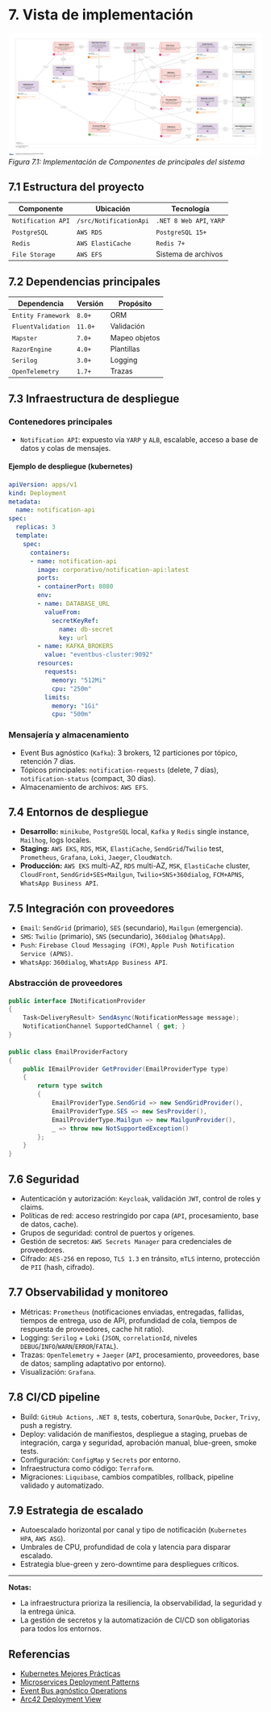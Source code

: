 # 7. Vista de implementación

![Vista de implementación del Sistema de Notificación](/diagrams/servicios-corporativos/notification_system_deployment.png)
*Figura 7.1: Implementación de Componentes de principales del sistema*

## 7.1 Estructura del proyecto

| Componente             | Ubicación                   | Tecnología           |
|------------------------|-----------------------------|----------------------|
| `Notification API`     | `/src/NotificationApi`      | `.NET 8 Web API`, `YARP`|
| `PostgreSQL`           | `AWS RDS`                   | `PostgreSQL 15+`     |
| `Redis`                | `AWS ElastiCache`           | `Redis 7+`           |
| `File Storage`         | `AWS EFS`                   | Sistema de archivos  |

## 7.2 Dependencias principales

| Dependencia         | Versión   | Propósito     |
|---------------------|-----------|--------------|
| `Entity Framework`  | `8.0+`    | ORM          |
| `FluentValidation`  | `11.0+`   | Validación   |
| `Mapster`           | `7.0+`    | Mapeo objetos|
| `RazorEngine`       | `4.0+`    | Plantillas   |
| `Serilog`           | `3.0+`    | Logging      |
| `OpenTelemetry`     | `1.7+`    | Trazas       |

## 7.3 Infraestructura de despliegue

### Contenedores principales

- `Notification API`: expuesto vía `YARP` y `ALB`, escalable, acceso a base de datos y colas de mensajes.

#### Ejemplo de despliegue (kubernetes)

```yaml
apiVersion: apps/v1
kind: Deployment
metadata:
  name: notification-api
spec:
  replicas: 3
  template:
    spec:
      containers:
      - name: notification-api
        image: corporativo/notification-api:latest
        ports:
        - containerPort: 8080
        env:
        - name: DATABASE_URL
          valueFrom:
            secretKeyRef:
              name: db-secret
              key: url
        - name: KAFKA_BROKERS
          value: "eventbus-cluster:9092"
        resources:
          requests:
            memory: "512Mi"
            cpu: "250m"
          limits:
            memory: "1Gi"
            cpu: "500m"
```

### Mensajería y almacenamiento

- Event Bus agnóstico (`Kafka`): 3 brokers, 12 particiones por tópico, retención 7 días.
- Tópicos principales: `notification-requests` (delete, 7 días), `notification-status` (compact, 30 días).
- Almacenamiento de archivos: `AWS EFS`.

## 7.4 Entornos de despliegue

- **Desarrollo:** `minikube`, `PostgreSQL` local, `Kafka` y `Redis` single instance, `Mailhog`, logs locales.
- **Staging:** `AWS EKS`, `RDS`, `MSK`, `ElastiCache`, `SendGrid`/`Twilio` test, `Prometheus`, `Grafana`, `Loki`, `Jaeger`, `CloudWatch`.
- **Producción:** `AWS EKS` multi-AZ, `RDS` multi-AZ, `MSK`, `ElastiCache` cluster, `CloudFront`, `SendGrid+SES+Mailgun`, `Twilio+SNS+360dialog`, `FCM+APNS`, `WhatsApp Business API`.

## 7.5 Integración con proveedores

- `Email`: `SendGrid` (primario), `SES` (secundario), `Mailgun` (emergencia).
- `SMS`: `Twilio` (primario), `SNS` (secundario), `360dialog` (`WhatsApp`).
- `Push`: `Firebase Cloud Messaging (FCM)`, `Apple Push Notification Service (APNS)`.
- `WhatsApp`: `360dialog`, `WhatsApp Business API`.

### Abstracción de proveedores

```csharp
public interface INotificationProvider
{
    Task<DeliveryResult> SendAsync(NotificationMessage message);
    NotificationChannel SupportedChannel { get; }
}

public class EmailProviderFactory
{
    public IEmailProvider GetProvider(EmailProviderType type)
    {
        return type switch
        {
            EmailProviderType.SendGrid => new SendGridProvider(),
            EmailProviderType.SES => new SesProvider(),
            EmailProviderType.Mailgun => new MailgunProvider(),
            _ => throw new NotSupportedException()
        };
    }
}
```

## 7.6 Seguridad

- Autenticación y autorización: `Keycloak`, validación `JWT`, control de roles y claims.
- Políticas de red: acceso restringido por capa (`API`, procesamiento, base de datos, cache).
- Grupos de seguridad: control de puertos y orígenes.
- Gestión de secretos: `AWS Secrets Manager` para credenciales de proveedores.
- Cifrado: `AES-256` en reposo, `TLS 1.3` en tránsito, `mTLS` interno, protección de `PII` (hash, cifrado).

## 7.7 Observabilidad y monitoreo

- Métricas: `Prometheus` (notificaciones enviadas, entregadas, fallidas, tiempos de entrega, uso de API, profundidad de cola, tiempos de respuesta de proveedores, cache hit ratio).
- Logging: `Serilog` + `Loki` (`JSON`, `correlationId`, niveles `DEBUG`/`INFO`/`WARN`/`ERROR`/`FATAL`).
- Trazas: `OpenTelemetry` + `Jaeger` (`API`, procesamiento, proveedores, base de datos; sampling adaptativo por entorno).
- Visualización: `Grafana`.

## 7.8 CI/CD pipeline

- Build: `GitHub Actions`, `.NET 8`, tests, cobertura, `SonarQube`, `Docker`, `Trivy`, push a registry.
- Deploy: validación de manifiestos, despliegue a staging, pruebas de integración, carga y seguridad, aprobación manual, blue-green, smoke tests.
- Configuración: `ConfigMap` y `Secrets` por entorno.
- Infraestructura como código: `Terraform`.
- Migraciones: `Liquibase`, cambios compatibles, rollback, pipeline validado y automatizado.

## 7.9 Estrategia de escalado

- Autoescalado horizontal por canal y tipo de notificación (`Kubernetes HPA`, `AWS ASG`).
- Umbrales de CPU, profundidad de cola y latencia para disparar escalado.
- Estrategia blue-green y zero-downtime para despliegues críticos.

---

**Notas:**

- La infraestructura prioriza la resiliencia, la observabilidad, la seguridad y la entrega única.
- La gestión de secretos y la automatización de CI/CD son obligatorias para todos los entornos.

## Referencias

- [Kubernetes Mejores Prácticas](https://kubernetes.io/docs/concepts/configuration/overview/)
- [Microservices Deployment Patterns](https://microservices.io/patterns/deployment/)
- [Event Bus agnóstico Operations](https://kafka.apache.org/documentation/#operations)
- [Arc42 Deployment View](https://docs.arc42.org/section-7/)
